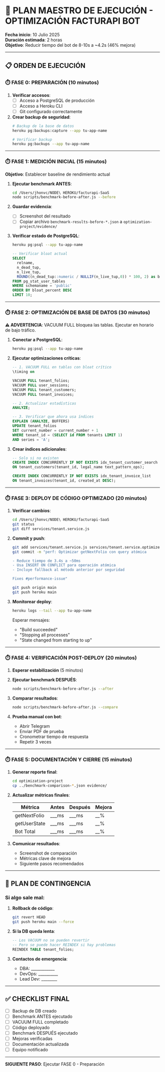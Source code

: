 # 🚀 PLAN MAESTRO DE EJECUCIÓN - OPTIMIZACIÓN FACTURAPI BOT

**Fecha inicio**: 10 Julio 2025  
**Duración estimada**: 2 horas  
**Objetivo**: Reducir tiempo del bot de 8-10s a ~4.2s (46% mejora)

---

## 📋 ORDEN DE EJECUCIÓN

### ⏱️ FASE 0: PREPARACIÓN (10 minutos)

1. **Verificar accesos**:
   - [ ] Acceso a PostgreSQL de producción
   - [ ] Acceso a Heroku CLI
   - [ ] Git configurado correctamente

2. **Crear backup de seguridad**:
   ```bash
   # Backup de la base de datos
   heroku pg:backups:capture --app tu-app-name
   
   # Verificar backup
   heroku pg:backups --app tu-app-name
   ```

---

### ⏱️ FASE 1: MEDICIÓN INICIAL (15 minutos)

**Objetivo**: Establecer baseline de rendimiento actual

1. **Ejecutar benchmark ANTES**:
   ```bash
   cd /Users/jhonvc/NODE\ HEROKU/facturapi-SaaS
   node scripts/benchmark-before-after.js --before
   ```
   
2. **Guardar evidencia**:
   - [ ] Screenshot del resultado
   - [ ] Copiar archivo `benchmark-results-before-*.json` a `optimization-project/evidence/`

3. **Verificar estado de PostgreSQL**:
   ```bash
   heroku pg:psql --app tu-app-name
   ```
   
   ```sql
   -- Verificar bloat actual
   SELECT 
     relname,
     n_dead_tup,
     n_live_tup,
     ROUND((n_dead_tup::numeric / NULLIF(n_live_tup,0)) * 100, 2) as bloat_percent
   FROM pg_stat_user_tables
   WHERE schemaname = 'public'
   ORDER BY bloat_percent DESC
   LIMIT 10;
   ```

---

### ⏱️ FASE 2: OPTIMIZACIÓN DE BASE DE DATOS (30 minutos)

**⚠️ ADVERTENCIA**: VACUUM FULL bloquea las tablas. Ejecutar en horario de bajo tráfico.

1. **Conectar a PostgreSQL**:
   ```bash
   heroku pg:psql --app tu-app-name
   ```

2. **Ejecutar optimizaciones críticas**:
   ```sql
   -- 1. VACUUM FULL en tablas con bloat crítico
   \timing on
   
   VACUUM FULL tenant_folios;
   VACUUM FULL user_sessions;
   VACUUM FULL tenant_customers;
   VACUUM FULL tenant_invoices;
   
   -- 2. Actualizar estadísticas
   ANALYZE;
   
   -- 3. Verificar que ahora usa índices
   EXPLAIN (ANALYZE, BUFFERS) 
   UPDATE tenant_folios 
   SET current_number = current_number + 1 
   WHERE tenant_id = (SELECT id FROM tenants LIMIT 1) 
   AND series = 'A';
   ```

3. **Crear índices adicionales**:
   ```sql
   -- Solo si no existen
   CREATE INDEX CONCURRENTLY IF NOT EXISTS idx_tenant_customer_search 
   ON tenant_customers(tenant_id, legal_name text_pattern_ops);
   
   CREATE INDEX CONCURRENTLY IF NOT EXISTS idx_tenant_invoice_list 
   ON tenant_invoices(tenant_id, created_at DESC);
   ```

---

### ⏱️ FASE 3: DEPLOY DE CÓDIGO OPTIMIZADO (20 minutos)

1. **Verificar cambios**:
   ```bash
   cd /Users/jhonvc/NODE\ HEROKU/facturapi-SaaS
   git status
   git diff services/tenant.service.js
   ```

2. **Commit y push**:
   ```bash
   git add services/tenant.service.js services/tenant.service.optimized.js
   git commit -m "perf: Optimizar getNextFolio con query atómica
   
   - Reduce tiempo de 3.4s a ~50ms
   - Usa INSERT ON CONFLICT para operación atómica
   - Incluye fallback al método anterior por seguridad
   
   Fixes #performance-issue"
   
   git push origin main
   git push heroku main
   ```

3. **Monitorear deploy**:
   ```bash
   heroku logs --tail --app tu-app-name
   ```
   
   Esperar mensajes:
   - "Build succeeded"
   - "Stopping all processes"
   - "State changed from starting to up"

---

### ⏱️ FASE 4: VERIFICACIÓN POST-DEPLOY (20 minutos)

1. **Esperar estabilización** (5 minutos)

2. **Ejecutar benchmark DESPUÉS**:
   ```bash
   node scripts/benchmark-before-after.js --after
   ```

3. **Comparar resultados**:
   ```bash
   node scripts/benchmark-before-after.js --compare
   ```

4. **Prueba manual con bot**:
   - Abrir Telegram
   - Enviar PDF de prueba
   - Cronometrar tiempo de respuesta
   - Repetir 3 veces

---

### ⏱️ FASE 5: DOCUMENTACIÓN Y CIERRE (15 minutos)

1. **Generar reporte final**:
   ```bash
   cd optimization-project
   cp ../benchmark-comparison-*.json evidence/
   ```

2. **Actualizar métricas finales**:
   
   | Métrica | Antes | Después | Mejora |
   |---------|-------|---------|--------|
   | getNextFolio | ___ms | ___ms | __% |
   | getUserState | ___ms | ___ms | __% |
   | Bot Total | ___ms | ___ms | __% |

3. **Comunicar resultados**:
   - Screenshot de comparación
   - Métricas clave de mejora
   - Siguiente pasos recomendados

---

## 🚨 PLAN DE CONTINGENCIA

### Si algo sale mal:

1. **Rollback de código**:
   ```bash
   git revert HEAD
   git push heroku main --force
   ```

2. **Si la DB queda lenta**:
   ```sql
   -- Los VACUUM no se pueden revertir
   -- Pero se puede hacer REINDEX si hay problemas
   REINDEX TABLE tenant_folios;
   ```

3. **Contactos de emergencia**:
   - DBA: ____________
   - DevOps: __________
   - Lead Dev: ________

---

## ✅ CHECKLIST FINAL

- [ ] Backup de DB creado
- [ ] Benchmark ANTES ejecutado
- [ ] VACUUM FULL completado
- [ ] Código deployado
- [ ] Benchmark DESPUÉS ejecutado
- [ ] Mejoras verificadas
- [ ] Documentación actualizada
- [ ] Equipo notificado

---

**SIGUIENTE PASO**: Ejecutar FASE 0 - Preparación
